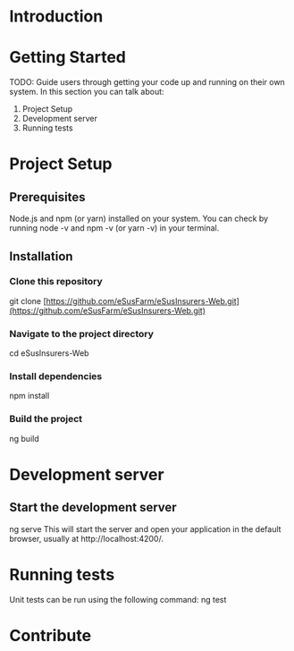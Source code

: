 # Introduction 


# Getting Started
TODO: Guide users through getting your code up and running on their own system. In this section you can talk about:
1.	Project Setup
2.	Development server
3.	Running tests
   
# Project Setup

## Prerequisites
 Node.js and npm (or yarn) installed on your system. You can check by running node -v and npm -v (or yarn -v) in your terminal.
 
## Installation

### Clone this repository
git clone [https://github.com/eSusFarm/eSusInsurers-Web.git](https://github.com/eSusFarm/eSusInsurers-Web.git)

### Navigate to the project directory
cd eSusInsurers-Web

### Install dependencies
npm install

### Build the project
ng build

# Development server

## Start the development server
 ng serve 
 This will start the server and open your application in the default browser, usually at http://localhost:4200/.
 
# Running tests 
Unit tests can be run using the following command:
ng test

# Contribute

